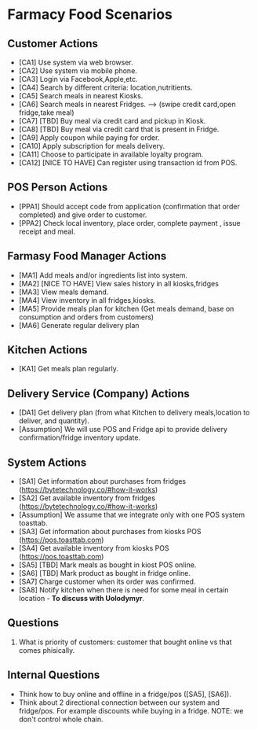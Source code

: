 # Farmacy Food Scenarios

## Customer Actions
- [CA1] Use system via web browser.
- [CA2] Use system via mobile phone.
- [CA3] Login via Facebook,Apple,etc.
- [CA4] Search by different criteria: location,nutritients.
- [CA5] Search meals in nearest Kiosks. 
- [CA6] Search meals in nearest Fridges. --> (swipe credit card,open fridge,take meal)
- [CA7] [TBD] Buy meal via credit card and pickup in Kiosk.
- [CA8] [TBD] Buy meal via credit card that is present in Fridge.
- [CA9] Apply coupon while paying for order.
- [CA10] Apply subscription for meals delivery.
- [CA11] Choose to participate in available loyalty program.
- [CA12] [NICE TO HAVE] Can register using transaction id from POS.

## POS Person Actions
- [PPA1] Should accept code from application (confirmation that order completed) and give order to customer.
- [PPA2] Check local inventory, place order, complete payment , issue receipt and meal.

## Farmasy Food Manager Actions
- [MA1] Add meals and/or ingredients list into system.
- [MA2] [NICE TO HAVE] View sales history in all kiosks,fridges
- [MA3] View meals demand.
- [MA4] View inventory in all fridges,kiosks.
- [MA5] Provide meals plan for kitchen (Get meals demand, base on consumption and orders from customers)
- [MA6] Generate regular delivery plan

##  Kitchen Actions
- [KA1] Get meals plan regularly.

## Delivery Service (Company) Actions
- [DA1] Get delivery plan (from what Kitchen to delivery meals,location to deliver, and quantity).
- [Assumption] We will use POS and Fridge api to provide delivery confirmation/fridge inventory update.

## System Actions
- [SA1] Get information about purchases from fridges (https://bytetechnology.co/#how-it-works)
- [SA2] Get available inventory from fridges (https://bytetechnology.co/#how-it-works)
- [Assumption] We assume that we integrate only with one POS system toasttab.
- [SA3] Get information about purchases from kiosks POS (https://pos.toasttab.com)
- [SA4] Get available inventory from kiosks POS (https://pos.toasttab.com)
- [SA5] [TBD] Mark meals as bought in kiost POS online.
- [SA6] [TBD] Mark product as bought in fridge online.
- [SA7] Charge customer when its order was confirmed. 
- [SA8] Notify kitchen when there is need for some meal in certain location - **To discuss with Uolodymyr**.

## Questions
1. What is priority of customers: customer that bought online vs that comes phisically.

## Internal Questions
- Think how to buy online and offline in a fridge/pos ([SA5], [SA6]).
- Think about 2 directional connection between our system and fridge/pos. For example discounts while buying in a fridge. NOTE: we don't control whole chain.
